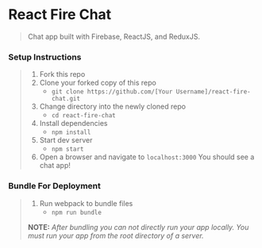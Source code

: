 # React Fire Chat

> Chat app built with Firebase, ReactJS, and ReduxJS.

### Setup Instructions

> 1. Fork this repo
> 1. Clone your forked copy of this repo
>    - `git clone https://github.com/[Your Username]/react-fire-chat.git`
> 1. Change directory into the newly cloned repo
>    - `cd react-fire-chat`
> 1. Install dependencies 
>    - `npm install`
> 1. Start dev server
>    - `npm start`
> 1. Open a browser and navigate to `localhost:3000` You should see a chat app!

### Bundle For Deployment

> 1. Run webpack to bundle files
>    - `npm run bundle`
> 
> **NOTE:** *After bundling you can not directly run your app locally. You must run your app from the root directory of a server.*
